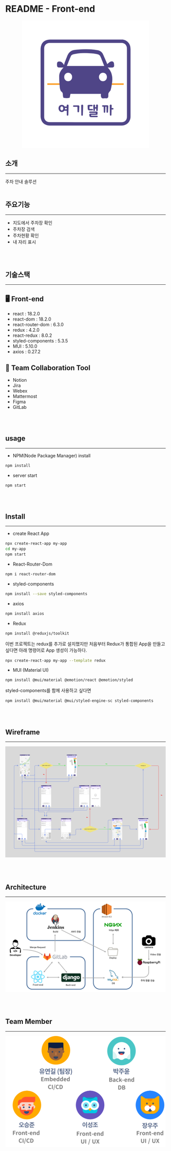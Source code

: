 # README - Front-end

<p align="center"><img src="./public/images/Untitled%200.png" width="400" height="400"></p>

## 소개

---

주차 안내 솔루션
<br/><br/>

## 주요기능

---

- 지도에서 주차장 확인
- 주차장 검색
- 주차현황 확인
- 내 자리 표시

<br/><br/>

## 기술스택

---

## 🖥️ Front-end

- react : 18.2.0
- react-dom : 18.2.0
- react-router-dom : 6.3.0
- redux : 4.2.0
- react-redux : 8.0.2
- styled-components : 5.3.5
- MUI : 5.10.0
- axios : 0.27.2

## 👥 Team Collaboration Tool

- Notion
- Jira
- Webex
- Mattermost
- Figma
- GitLab

<br/><br/>

## usage

---

- NPM(Node Package Manager) install

```bash
npm install
```

- server start

```bash
npm start
```

<br/><br/>

## Install

---

- create React App

```bash
npx create-react-app my-app
cd my-app
npm start
```

- React-Router-Dom

```bash
npm i react-router-dom
```

- styled-components

```bash
npm install --save styled-components
```

- axios

```bash
npm install axios
```

- Redux

```bash
npm install @reduxjs/toolkit
```

이번 프로젝트는 redux를 추가로 설치했지만 처음부터 Redux가 통합된 App을 만들고 싶다면 아래 명령어로 App 생성이 가능하다.

```bash
npx create-react-app my-app --template redux
```

- MUI (Material UI)

```bash
npm install @mui/material @emotion/react @emotion/styled
```

styled-components를 함께 사용하고 싶다면

```bash
npm install @mui/material @mui/styled-engine-sc styled-components
```

<br/><br/>

## Wireframe

---

![Untitled](./public/images/Untitled%201.png)

<br/><br/>

## Architecture

---

![Untitled](./public/images/Untitled%202.png)

<br/><br/>

## Team Member

---

![Untitled](./public/images/Untitled%203.png)

